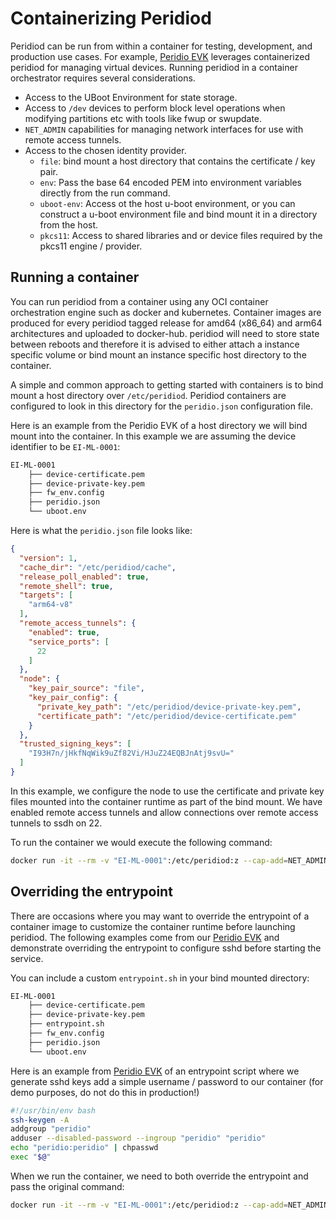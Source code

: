 # Containerizing Peridiod

Peridiod can be run from within a container for testing, development, and production use cases. For example, [Peridio EVK](/evk) leverages containerized peridiod for managing virtual devices. Running peridiod in a container orchestrator requires several considerations.

* Access to the UBoot Environment for state storage.
* Access to `/dev` devices to perform block level operations when modifying partitions etc with tools like fwup or swupdate.
* `NET_ADMIN` capabilities for managing network interfaces for use with remote access tunnels.
* Access to the chosen identity provider.
  * `file`: bind mount a host directory that contains the certificate / key pair.
  * `env`: Pass the base 64 encoded PEM into environment variables directly from the run command.
  * `uboot-env`: Access ot the host u-boot environment, or you can construct a u-boot environment file and bind mount it in a directory from the host.
  * `pkcs11`: Access to shared libraries and or device files required by the pkcs11 engine / provider.

## Running a container

You can run peridiod from a container using any OCI container orchestration engine such as docker and kubernetes. Container images are produced for every peridiod tagged release for amd64 (x86_64) and arm64 architectures and uploaded to docker-hub. peridiod will need to store state between reboots and therefore it is advised to either attach a instance specific volume or bind mount an instance specific host directory to the container.

A simple and common approach to getting started with containers is to bind mount a host directory over `/etc/peridiod`. Peridiod containers are configured to look in this directory for the `peridio.json` configuration file.

Here is an example from the Peridio EVK of a host directory we will bind mount into the container. In this example we are assuming the device identifier to be `EI-ML-0001`:

```bash
EI-ML-0001
    ├── device-certificate.pem
    ├── device-private-key.pem
    ├── fw_env.config
    ├── peridio.json
    └── uboot.env
```

Here is what the `peridio.json` file looks like:

```json
{
  "version": 1,
  "cache_dir": "/etc/peridiod/cache",
  "release_poll_enabled": true,
  "remote_shell": true,
  "targets": [
    "arm64-v8"
  ],
  "remote_access_tunnels": {
    "enabled": true,
    "service_ports": [
      22
    ]
  },
  "node": {
    "key_pair_source": "file",
    "key_pair_config": {
      "private_key_path": "/etc/peridiod/device-private-key.pem",
      "certificate_path": "/etc/peridiod/device-certificate.pem"
    }
  },
  "trusted_signing_keys": [
    "I93H7n/jHkfNqWik9uZf82Vi/HJuZ24EQBJnAtj9svU="
  ]
}
```

In this example, we configure the node to use the certificate and private key files mounted into the container runtime as part of the bind mount. We have enabled remote access tunnels and allow connections over remote access tunnels to ssdh on 22.

To run the container we would execute the following command:

```bash
docker run -it --rm -v "EI-ML-0001":/etc/peridiod:z --cap-add=NET_ADMIN --entrypoint /etc/peridiod/entrypoint.sh peridio/peridiod:latest
```

## Overriding the entrypoint

There are occasions where you may want to override the entrypoint of a container image to customize the container runtime before launching peridiod. The following examples come from our [Peridio EVK](/evk) and demonstrate overriding the entrypoint to configure sshd before starting the service.

You can include a custom `entrypoint.sh` in your bind mounted directory:

```bash
EI-ML-0001
    ├── device-certificate.pem
    ├── device-private-key.pem
    ├── entrypoint.sh
    ├── fw_env.config
    ├── peridio.json
    └── uboot.env
```

Here is an example from [Peridio EVK](/evk) of an entrypoint script where we generate sshd keys add a simple username / password to our container (for demo purposes, do not do this in production!)

```bash
#!/usr/bin/env bash
ssh-keygen -A
addgroup "peridio"
adduser --disabled-password --ingroup "peridio" "peridio"
echo "peridio:peridio" | chpasswd
exec "$@"
```

When we run the container, we need to both override the entrypoint and pass the original command:

```bash
docker run -it --rm -v "EI-ML-0001":/etc/peridiod:z --cap-add=NET_ADMIN --entrypoint /etc/peridiod/entrypoint.sh peridio/peridiod:latest /opt/peridiod/bin/peridiod start_iex
```
